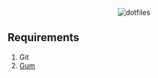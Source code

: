 <div align="center">
  <p>
    <img src="https://placehold.co/500x150/3d4070/fff?font=montserrat&text=Chu's%20Dotfiles" alt="dotfiles" />
  </p>
</div>

## Requirements

1. Git
2. [Gum](https://github.com/charmbracelet/gum)
